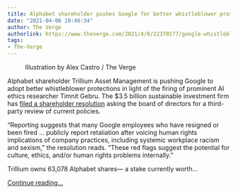 ```yaml
---
title: Alphabet shareholder pushes Google for better whistleblower protections
date: "2021-04-06 19:46:34"
author: The Verge
authorlink: https://www.theverge.com/2021/4/6/22370177/google-whistleblower-protections-trillium-asset-management
tags:
- The-Verge
---
```

<figure>
      <img alt="" src="https://cdn.vox-cdn.com/thumbor/kOQwpOMovPBsVYRIFcDi5Tyzww8=/0x0:2040x1360/1310x873/cdn.vox-cdn.com/uploads/chorus_image/image/69085546/acastro_191014_1777_google_pixel_0005.0.0.jpg" />
        <figcaption>Illustration by Alex Castro / The Verge</figcaption>
    </figure>

  <p id="pj0c1h">Alphabet shareholder Trillium Asset Management is pushing Google to adopt better whistleblower protections in light of the firing of prominent AI ethics researcher Timnit Gebru. The $3.5 billion sustainable investment firm has <a href="https://static1.squarespace.com/static/57693891579fb3ab7149f04b/t/6041152193eaa01f724c5ffb/1614877985824/Alphabet+Whistleblower+Resolution+2021.pdf">filed a shareholder resolution</a> asking the board of directors for a third-party review of current policies. </p>
<p id="AO1SWF">“Reporting suggests that many Google employees who have resigned or been fired … publicly report retaliation after voicing human rights implications of company practices, including systemic workplace racism and sexism,” the resolution reads. “These red flags suggest the potential for culture, ethics, and/or human rights problems internally.”</p>
<p id="QtJf8x">Trillium owns 63,078 Alphabet shares— a stake currently worth...</p>
  <p>
    <a href="https://www.theverge.com/2021/4/6/22370177/google-whistleblower-protections-trillium-asset-management">Continue reading&hellip;</a>
  </p>